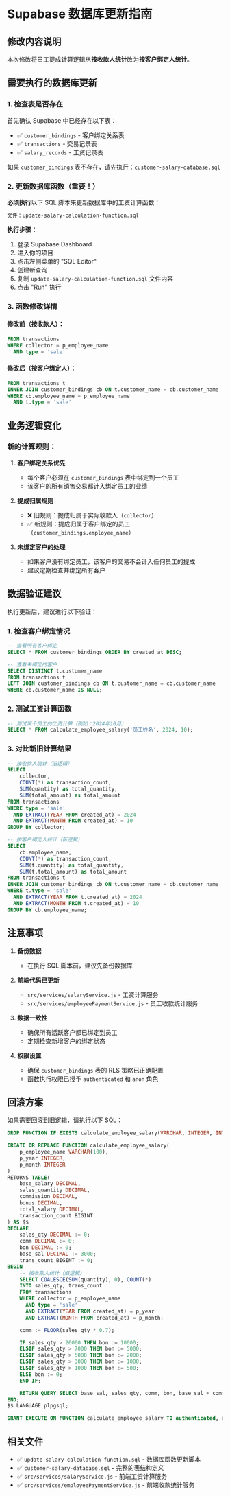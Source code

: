 # Supabase 数据库更新指南

## 修改内容说明

本次修改将员工提成计算逻辑从**按收款人统计**改为**按客户绑定人统计**。

## 需要执行的数据库更新

### 1. 检查表是否存在

首先确认 Supabase 中已经存在以下表：

- ✅ `customer_bindings` - 客户绑定关系表
- ✅ `transactions` - 交易记录表
- ✅ `salary_records` - 工资记录表

如果 `customer_bindings` 表不存在，请先执行：`customer-salary-database.sql`

### 2. 更新数据库函数（重要！）

**必须执行**以下 SQL 脚本来更新数据库中的工资计算函数：

```bash
文件：update-salary-calculation-function.sql
```

**执行步骤：**

1. 登录 Supabase Dashboard
2. 进入你的项目
3. 点击左侧菜单的 "SQL Editor"
4. 创建新查询
5. 复制 `update-salary-calculation-function.sql` 文件内容
6. 点击 "Run" 执行

### 3. 函数修改详情

#### 修改前（按收款人）：
```sql
FROM transactions
WHERE collector = p_employee_name
  AND type = 'sale'
```

#### 修改后（按客户绑定人）：
```sql
FROM transactions t
INNER JOIN customer_bindings cb ON t.customer_name = cb.customer_name
WHERE cb.employee_name = p_employee_name
  AND t.type = 'sale'
```

## 业务逻辑变化

### 新的计算规则：

1. **客户绑定关系优先**
   - 每个客户必须在 `customer_bindings` 表中绑定到一个员工
   - 该客户的所有销售交易都计入绑定员工的业绩

2. **提成归属规则**
   - ❌ 旧规则：提成归属于实际收款人（`collector`）
   - ✅ 新规则：提成归属于客户绑定的员工（`customer_bindings.employee_name`）

3. **未绑定客户的处理**
   - 如果客户没有绑定员工，该客户的交易不会计入任何员工的提成
   - 建议定期检查并绑定所有客户

## 数据验证建议

执行更新后，建议进行以下验证：

### 1. 检查客户绑定情况
```sql
-- 查看所有客户绑定
SELECT * FROM customer_bindings ORDER BY created_at DESC;

-- 查看未绑定的客户
SELECT DISTINCT t.customer_name
FROM transactions t
LEFT JOIN customer_bindings cb ON t.customer_name = cb.customer_name
WHERE cb.customer_name IS NULL;
```

### 2. 测试工资计算函数
```sql
-- 测试某个员工的工资计算（例如：2024年10月）
SELECT * FROM calculate_employee_salary('员工姓名', 2024, 10);
```

### 3. 对比新旧计算结果
```sql
-- 按收款人统计（旧逻辑）
SELECT
    collector,
    COUNT(*) as transaction_count,
    SUM(quantity) as total_quantity,
    SUM(total_amount) as total_amount
FROM transactions
WHERE type = 'sale'
  AND EXTRACT(YEAR FROM created_at) = 2024
  AND EXTRACT(MONTH FROM created_at) = 10
GROUP BY collector;

-- 按客户绑定人统计（新逻辑）
SELECT
    cb.employee_name,
    COUNT(*) as transaction_count,
    SUM(t.quantity) as total_quantity,
    SUM(t.total_amount) as total_amount
FROM transactions t
INNER JOIN customer_bindings cb ON t.customer_name = cb.customer_name
WHERE t.type = 'sale'
  AND EXTRACT(YEAR FROM t.created_at) = 2024
  AND EXTRACT(MONTH FROM t.created_at) = 10
GROUP BY cb.employee_name;
```

## 注意事项

1. **备份数据**
   - 在执行 SQL 脚本前，建议先备份数据库

2. **前端代码已更新**
   - `src/services/salaryService.js` - 工资计算服务
   - `src/services/employeePaymentService.js` - 员工收款统计服务

3. **数据一致性**
   - 确保所有活跃客户都已绑定到员工
   - 定期检查新增客户的绑定状态

4. **权限设置**
   - 确保 `customer_bindings` 表的 RLS 策略已正确配置
   - 函数执行权限已授予 `authenticated` 和 `anon` 角色

## 回滚方案

如果需要回滚到旧逻辑，请执行以下 SQL：

```sql
DROP FUNCTION IF EXISTS calculate_employee_salary(VARCHAR, INTEGER, INTEGER);

CREATE OR REPLACE FUNCTION calculate_employee_salary(
    p_employee_name VARCHAR(100),
    p_year INTEGER,
    p_month INTEGER
)
RETURNS TABLE(
    base_salary DECIMAL,
    sales_quantity DECIMAL,
    commission DECIMAL,
    bonus DECIMAL,
    total_salary DECIMAL,
    transaction_count BIGINT
) AS $$
DECLARE
    sales_qty DECIMAL := 0;
    comm DECIMAL := 0;
    bon DECIMAL := 0;
    base_sal DECIMAL := 3000;
    trans_count BIGINT := 0;
BEGIN
    -- 按收款人统计（旧逻辑）
    SELECT COALESCE(SUM(quantity), 0), COUNT(*)
    INTO sales_qty, trans_count
    FROM transactions
    WHERE collector = p_employee_name
      AND type = 'sale'
      AND EXTRACT(YEAR FROM created_at) = p_year
      AND EXTRACT(MONTH FROM created_at) = p_month;

    comm := FLOOR(sales_qty * 0.7);

    IF sales_qty > 20000 THEN bon := 10000;
    ELSIF sales_qty > 7000 THEN bon := 5000;
    ELSIF sales_qty > 5000 THEN bon := 2000;
    ELSIF sales_qty > 3000 THEN bon := 1000;
    ELSIF sales_qty > 1000 THEN bon := 500;
    ELSE bon := 0;
    END IF;

    RETURN QUERY SELECT base_sal, sales_qty, comm, bon, base_sal + comm + bon, trans_count;
END;
$$ LANGUAGE plpgsql;

GRANT EXECUTE ON FUNCTION calculate_employee_salary TO authenticated, anon;
```

## 相关文件

- ✅ `update-salary-calculation-function.sql` - 数据库函数更新脚本
- ✅ `customer-salary-database.sql` - 完整的表结构定义
- ✅ `src/services/salaryService.js` - 前端工资计算服务
- ✅ `src/services/employeePaymentService.js` - 前端收款统计服务
